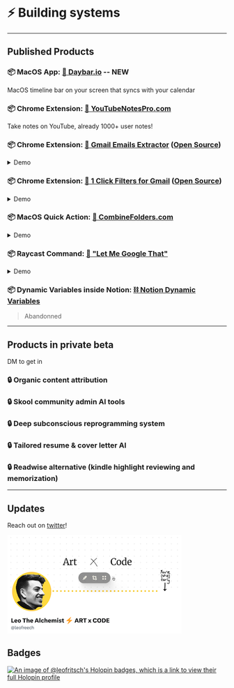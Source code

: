 # ⚡ Building systems
---
## Published Products

### 📦 MacOS App: [📆 Daybar.io](https://daybar.io?ref=github)    -- NEW         
MacOS timeline bar on your screen that syncs with your calendar

### 📦 Chrome Extension: [📝 YouTubeNotesPro.com](https://youtubenotespro.com)             
Take notes on YouTube, already 1000+ user notes!
  
### 📦 Chrome Extension: [💌 Gmail Emails Extractor](https://chrome.google.com/webstore/detail/gmail-emails-extractor/ellkphpnllmbahfkcifbdmbioaahflga) ([Open Source](https://github.com/leofritsch/gmail-emails-extractor))

  <details>
  
  <summary>Demo</summary>

  ![demo](https://lh3.googleusercontent.com/2RzmtG-5XvbzIw5W6KlxDh3lojaus34-97RUohrs3j_gh2TrAXmzRQk7Y7JGRmcXePHuo2qAL-8dqCRxBItq8Dxg=w640-h400-e365-rj-sc0x00ffffff)
  </details>

### 📦 Chrome Extension: [📮 1 Click Filters for Gmail](https://chrome.google.com/webstore/detail/pdokhkklnjljpcdopemmigpceokpdild/) ([Open Source](https://github.com/leofritsch/1-click-filters-for-gmail))           
  <details>
  <summary>Demo</summary>
  
  ![demo](https://lh3.googleusercontent.com/wEXltxCFyr3vdIbLTrNkQo_EW-M-gdFYjAVXTyXVed6gA55Dm2_X5MVJgLw57l4K5ELeDKB1c-qx6AzHTRy55jyiPA=w640-h400-e365-rj-sc0x00ffffff)
  </details>
  
### 📦 MacOS Quick Action: [📁 CombineFolders.com](https://leofree.gumroad.com/l/combinefolders?ref=github)
  <details>
  <summary>Demo</summary>
  
  ![demo](https://public-files.gumroad.com/l03wsrm8jfcgs97uaowpts1ezjjo)
  </details>

### 📦 Raycast Command: [🤡 "Let Me Google That"](https://github.com/raycast/script-commands/tree/master/commands#Communication:~:text=Let%20Me%20Google%20That%20For%20You)
  <details>
  <summary>Demo</summary>
  
  ![demo](https://github.com/leofritsch/leofritsch/assets/37147752/fa34951c-9eea-46e2-829c-e1f6acc028b2)
  </details>

### 📦 Dynamic Variables inside Notion: [⛓️ Notion Dynamic Variables](https://github.com/leofritsch/notion-dynamic-variables/)
> Abandonned

---
  
## Products in private beta 
DM to get in
### 🔒 Organic content attribution
### 🔒 Skool community admin AI tools
### 🔒 Deep subconscious reprogramming system
### 🔒 Tailored resume & cover letter AI
### 🔒 Readwise alternative (kindle highlight reviewing and memorization)
---
## Updates

Reach out on [twitter](https://twitter.com/leofreech)!

![twitter](https://raw.githubusercontent.com/leofritsch/leofritsch/main/twitter_preview_small.png)

## Badges

[![An image of @leofritsch's Holopin badges, which is a link to view their full Holopin profile](https://holopin.me/leofritsch)](https://holopin.io/@leofritsch)
